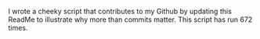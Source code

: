 I wrote a cheeky script that contributes to my Github by updating this ReadMe to illustrate why more than commits matter. This script has run 672 times.